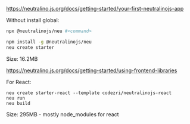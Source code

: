 https://neutralino.js.org/docs/getting-started/your-first-neutralinojs-app

Without install global:
```sh
npx @neutralinojs/neu #<command>
```

```sh
npm install -g @neutralinojs/neu
neu create starter
```
Size: 16.2MB

https://neutralino.js.org/docs/getting-started/using-frontend-libraries

For React:
```
neu create starter-react --template codezri/neutralinojs-react
neu run
neu build
```

Size: 295MB - mostly node_modules for react
